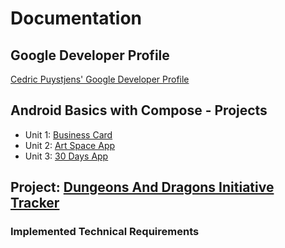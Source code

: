 # Documentation

## Google Developer Profile

[Cedric Puystjens' Google Developer Profile](https://developers.google.com/profile/u/cedricp)

## Android Basics with Compose - Projects

- Unit
  1: [Business Card](https://git.ti.howest.be/TI/2022-2023/s4/native-mobile-apps/students/cedric-puystjens/business-card)
- Unit
  2: [Art Space App](https://git.ti.howest.be/TI/2022-2023/s4/native-mobile-apps/students/cedric-puystjens/art-space-app)
- Unit
  3: [30 Days App](https://git.ti.howest.be/TI/2022-2023/s4/native-mobile-apps/students/cedric-puystjens/30-days-app)

## Project: [Dungeons And Dragons Initiative Tracker](https://git.ti.howest.be/TI/2022-2023/s4/native-mobile-apps/students/cedric-puystjens/herexamen)

### Implemented Technical Requirements